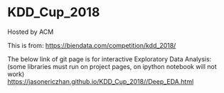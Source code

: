 # KDD_Cup_2018

Hosted by ACM  

This is from: https://biendata.com/competition/kdd_2018/

 The below link of git page is for interactive Exploratory Data Analysis:  
 (some libraries must run on project pages, on ipython notebook will not work)  
 https://jasonericzhan.github.io/KDD_Cup_2018//Deep_EDA.html
